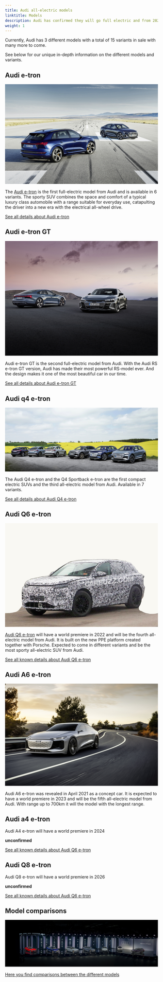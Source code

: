 ```yaml
---
title: Audi all-electric models
linktitle: Models
description: Audi has confirmed they will go full electric and from 2026 only develop all-electric models. Electrichgasgoneaudi.net has all the details about current all-electric models and what we know about the coming models.
weight: 1
---
```





Currently, Audi has 3 different models with a total of 15 variants in sale with many more to come.

See below for our unique in-depth information on the different models and variants.

## Audi e-tron

![Audi e-tron](/models/e-tron/variants/variants1.jpg)

The [Audi e-tron](/models/e-tron/) is the first full-electric model from Audi and is available in 6 variants. The sporty SUV combines the space and comfort of a typical luxury class automobile with a range suitable for everyday use, catapulting the driver into a new era with the electrical all-wheel drive.

[See all details about Audi e-tron](/models/e-tron/)

## Audi e-tron GT

![Audi e-tron](/models/e-tron-gt/variants/variants.jpg)

Audi e-tron GT is the second full-electric model from Audi. With the Audi RS e-tron GT version, Audi has made their most powerful RS-model ever. And the design makes it one of the most beautiful car in our time.

[See all details about Audi e-tron GT](/models/e-tron-gt/)

## Audi q4 e-tron

![Audi e-tron](/models/q4-e-tron/variants/variants1.jpg)

The Audi Q4 e-tron and the Q4 Sportback e-tron are the first compact electric SUVs and the third all-electric model from Audi. Available in 7 variants.

[See all details about Audi Q4 e-tron](/models/q4-e-tron/)

## Audi Q6 e-tron

![Audi Q6 e-tron](/models/q6-e-tron/prototype1.jpg)

[Audi Q6 e-tron](/models/q6-e-tron/) will have a world premiere in 2022 and will be the fourth all-electric model from Audi. It is built on the new PPE platform created together with Porsche. Expected to come in different variants and be the most sporty all-electric SUV from Audi.

[See all known details about Audi Q6 e-tron](/models/q6-e-tron/)

## Audi A6 e-tron

![Audi A6 e-tron](/models/a6-e-tron/a6-etron-1.jpg)

Audi A6 e-tron was revealed in April 2021 as a concept car. It is expected to have a world premiere in 2023 and will be the fifth all-electric model from Audi. With range up to 700km it will the model with the longest range.

## Audi a4 e-tron

Audi A4 e-tron will have a world premiere in 2024

**unconfirmed**


[See all known details about Audi Q6 e-tron](/models/a4-e-tron/)

## Audi Q8 e-tron

Audi Q8 e-tron will have a world premiere in 2026

**unconfirmed**

[See all known details about Audi Q6 e-tron](/models/q8-e-tron/)

## Model comparisons

![bilde](models.jpg "Audi all-electric models")

[Here you find comparisons between the different models](/models/comparisons/)